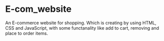 # E-com_website
An E-commerce website for shopping. 
Which is creating by using HTML, CSS and JavaScript, with some functanality like add to cart, removing and place to order items.
